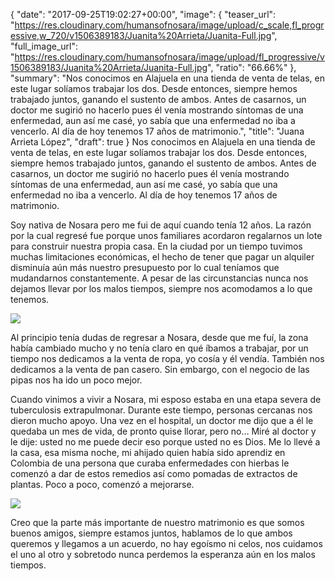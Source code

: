 {
  "date": "2017-09-25T19:02:27+00:00",
  "image": {
    "teaser_url": "https://res.cloudinary.com/humansofnosara/image/upload/c_scale,fl_progressive,w_720/v1506389183/Juanita%20Arrieta/Juanita-Full.jpg",
    "full_image_url": "https://res.cloudinary.com/humansofnosara/image/upload/fl_progressive/v1506389183/Juanita%20Arrieta/Juanita-Full.jpg",
    "ratio": "66.66%"
  },
  "summary": "Nos conocimos en Alajuela en una tienda de venta de telas, en este lugar solíamos trabajar los dos. Desde entonces, siempre hemos trabajado juntos, ganando el sustento de ambos. Antes de casarnos, un doctor me sugirió no hacerlo pues él venía mostrando síntomas de una enfermedad, aun así me casé, yo sabía que una enfermedad no iba a vencerlo. Al día de hoy tenemos 17 años de matrimonio.",
  "title": "Juana Arrieta López",
  "draft": true
}
Nos conocimos en Alajuela en una tienda de venta de telas, en este lugar solíamos trabajar los dos. Desde entonces, siempre hemos trabajado juntos, ganando el sustento de ambos. Antes de casarnos, un doctor me sugirió no hacerlo pues él venía mostrando síntomas de una enfermedad, aun así me casé, yo sabía que una enfermedad no iba a vencerlo. Al día de hoy tenemos 17 años de matrimonio.

Soy nativa de Nosara pero me fui de aquí cuando tenía 12 años. La razón por la cual regresé fue porque unos familiares acordaron regalarnos un lote para construir nuestra propia casa. En la ciudad por un tiempo tuvimos muchas limitaciones económicas, el hecho de tener que pagar un alquiler disminuía aún más nuestro presupuesto por lo cual teníamos que  mudandarnos constantemente. A pesar de las circunstancias nunca nos dejamos llevar por los malos tiempos, siempre nos acomodamos a lo que tenemos.

<img src="https://res.cloudinary.com/humansofnosara/image/upload/fl_progressive/v1506389190/Juanita%20Arrieta/Juanita-Action.jpg" srcset="https://res.cloudinary.com/humansofnosara/image/upload/fl_progressive/v1506389190/Juanita%20Arrieta/Juanita-Action.jpg 1000w, https://res.cloudinary.com/humansofnosara/image/upload/c_scale,fl_progressive,w_720/v1506389190/Juanita%20Arrieta/Juanita-Action.jpg 720w"
sizes="100vw">

Al principio tenía dudas de regresar a Nosara, desde que me fuí, la zona había cambiado mucho y no tenía claro en qué íbamos a trabajar, por un tiempo nos dedicamos a la venta de ropa, yo cosía y él vendía. También nos dedicamos a la venta de pan casero. Sin embargo, con el negocio de las pipas nos ha ido un poco mejor.

Cuando vinimos a vivir a Nosara, mi esposo estaba en una etapa severa de tuberculosis extrapulmonar. Durante este tiempo, personas cercanas nos dieron mucho apoyo. Una vez en el hospital, un doctor me dijo que a él le quedaba un mes de vida, de pronto quise llorar, pero no… Miré al doctor y le dije: usted no me puede decir eso porque usted no es Dios. Me lo llevé a la casa, esa misma noche, mi ahijado quien había sido aprendiz en Colombia de una persona que curaba enfermedades con hierbas le comenzó a dar de estos remedios así como pomadas de extractos de plantas. Poco a poco, comenzó a mejorarse.

<img src="https://res.cloudinary.com/humansofnosara/image/upload/fl_progressive/v1506389183/Juanita%20Arrieta/Juanita-Action-2.jpg" srcset="https://res.cloudinary.com/humansofnosara/image/upload/fl_progressive/v1506389183/Juanita%20Arrieta/Juanita-Action-2.jpg 1000w, https://res.cloudinary.com/humansofnosara/image/upload/c_scale,w_720,fl_progressive/v1506389183/Juanita%20Arrieta/Juanita-Action-2.jpg 720w"
sizes="100vw">

Creo que la parte más importante de nuestro matrimonio es que somos buenos amigos, siempre estamos juntos, hablamos de lo que ambos queremos y llegamos a un acuerdo, no hay egoísmo ni celos, nos cuidamos el uno al otro y sobretodo nunca perdemos la esperanza aún en los malos tiempos.